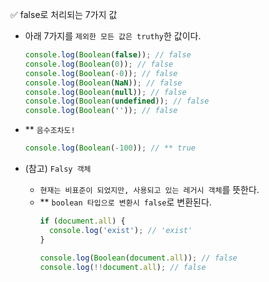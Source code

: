 ✅ false로 처리되는 7가지 값

* 아래 7가지를 `제외한 모든 값은 truthy`한 값이다.
  ```js
  console.log(Boolean(false)); // false
  console.log(Boolean(0)); // false
  console.log(Boolean(-0)); // false
  console.log(Boolean(NaN)); // false
  console.log(Boolean(null)); // false
  console.log(Boolean(undefined)); // false
  console.log(Boolean('')); // false
  ```
* ** `음수조차도!`
  ```js
  console.log(Boolean(-100)); // ** true
  ```

* (참고) `Falsy 객체`
  * `현재는 비표준이 되었지만, 사용되고 있는 레거시 객체`를 뜻한다.
  * ** `boolean 타입으로 변환시 false`로 변환된다.
    ```js
    if (document.all) {
      console.log('exist'); // 'exist'
    }

    console.log(Boolean(document.all)); // false
    console.log(!!document.all); // false
    ```